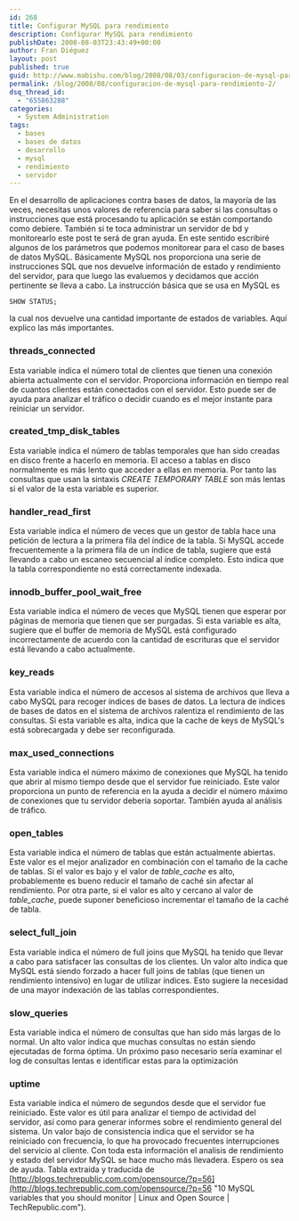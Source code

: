 ```yaml
---
id: 268
title: Configurar MySQL para rendimiento
description: Configurar MySQL para rendimiento
publishDate: 2008-08-03T23:43:49+00:00
author: Fran Diéguez
layout: post
published: true
guid: http://www.mabishu.com/blog/2008/08/03/configuracion-de-mysql-para-rendimiento-2/
permalink: /blog/2008/08/configuracion-de-mysql-para-rendimiento-2/
dsq_thread_id:
  - "655863288"
categories:
  - System Administration
tags:
  - bases
  - bases de datos
  - desarrollo
  - mysql
  - rendimiento
  - servidor
---
```

En el desarrollo de aplicaciones contra bases de datos, la mayoría de
las veces, necesitas unos valores de referencia para saber si las
consultas o instrucciones que está procesando tu aplicación se están
comportando como debiere. También si te toca administrar un servidor de
bd y monitorearlo este post te será de gran ayuda. En este sentido
escribiré algunos de los parámetros que podemos monitorear para el caso
de bases de datos MySQL. Básicamente MySQL nos proporciona una serie de
instrucciones SQL que nos devuelve información de estado y rendimiento
del servidor, para que luego las evaluemos y decidamos que acción
pertinente se lleva a cabo. La instrucción básica que se usa en MySQL es

    SHOW STATUS;

la cual nos devuelve una cantidad importante de estados de variables.
Aquí explico las más importantes.

### threads_connected

Esta variable indica el número total de clientes que tienen una conexión
abierta actualmente con el servidor. Proporciona información en tiempo
real de cuantos clientes están conectados con el servidor. Esto puede
ser de ayuda para analizar el tráfico o decidir cuando es el mejor
instante para reiniciar un servidor.

### created_tmp_disk_tables

Esta variable indica el número de tablas temporales que han sido creadas
en disco frente a hacerlo en memoria. El acceso a tablas en disco
normalmente es más lento que acceder a ellas en memoria. Por tanto las
consultas que usan la sintaxis *CREATE TEMPORARY TABLE* son más lentas
si el valor de la esta variable es superior.

### handler_read_first

Esta variable indica el número de veces que un gestor de tabla hace una
petición de lectura a la primera fila del índice de la tabla. Si MySQL
accede frecuentemente a la primera fila de un índice de tabla, sugiere
que está llevando a cabo un escaneo secuencial al índice completo. Esto
indica que la tabla correspondiente no está correctamente indexada.

### innodb_buffer_pool_wait_free

Esta variable indica el número de veces que MySQL tienen que esperar por
páginas de memoria que tienen que ser purgadas. Si esta variable es
alta, sugiere que el buffer de memoria de MySQL está configurado
incorrectamente de acuerdo con la cantidad de escrituras que el servidor
está llevando a cabo actualmente.

### key_reads

Esta variable indica el número de accesos al sistema de archivos que
lleva a cabo MySQL para recoger índices de bases de datos. La lectura de
índices de bases de datos en el sistema de archivos ralentiza el
rendimiento de las consultas. Si esta variable es alta, indica que la
cache de keys de MySQL's está sobrecargada y debe ser reconfigurada.
### max_used_connections

Esta variable indica el número máximo de conexiones que MySQL ha tenido
que abrir al mismo tiempo desde que el servidor fue reiniciado. Este
valor proporciona un punto de referencia en la ayuda a decidir el número
máximo de conexiones que tu servidor debería soportar. También ayuda al
análisis de tráfico.

### open_tables

Esta variable indica el número de tablas que están actualmente abiertas.
Este valor es el mejor analizador en combinación con el tamaño de la
cache de tablas. Si el valor es bajo y el valor de *table_cache* es
alto, probablemente es bueno reducir el tamaño de caché sin afectar al
rendimiento. Por otra parte, si el valor es alto y cercano al valor de
*table_cache*, puede suponer beneficioso incrementar el tamaño de la
caché de tabla.

### select_full_join

Esta variable indica el número de full joins que MySQL ha tenido que
llevar a cabo para satisfacer las consultas de los clientes. Un valor
alto indica que MySQL está siendo forzado a hacer full joins de tablas
(que tienen un rendimiento intensivo) en lugar de utilizar índices. Esto
sugiere la necesidad de una mayor indexación de las tablas
correspondientes.

### slow_queries

Esta variable indica el número de consultas que han sido más largas de
lo normal. Un alto valor indica que muchas consultas no están siendo
ejecutadas de forma óptima. Un próximo paso necesario sería examinar el
log de consultas lentas e identificar estas para la optimización

### uptime

Esta variable indica el número de segundos desde que el servidor fue
reiniciado. Este valor es útil para analizar el tiempo de actividad del
servidor, así como para generar informes sobre el rendimiento general
del sistema. Un valor bajo de consistencia indica que el servidor se ha
reiniciado con frecuencia, lo que ha provocado frecuentes interrupciones
del servicio al cliente. Con toda esta información el analisis de
rendimiento y estado del servidor MySQL se hace mucho más llevadera.
Espero os sea de ayuda. Tabla extraída y traducida de
[http://blogs.techrepublic.com.com/opensource/?p=56](http://blogs.techrepublic.com.com/opensource/?p=56 "10 MySQL variables that you should monitor | Linux and Open Source | TechRepublic.com").

